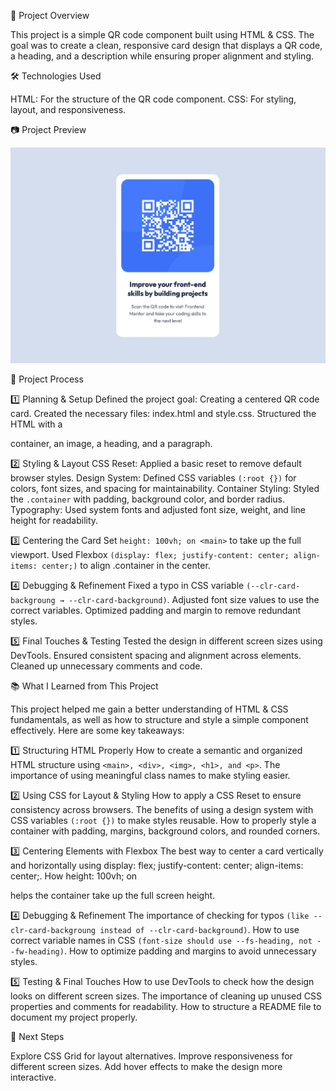 📌 Project Overview

This project is a simple QR code component built using HTML & CSS. The goal was to create a clean, responsive card design that displays a QR code, a heading, and a description while ensuring proper alignment and styling.

🛠 Technologies Used

HTML: For the structure of the QR code component.
CSS: For styling, layout, and responsiveness.

📷 Project Preview

![](./photos/Screenshot.jpg)

🎯 Project Process

1️⃣ Planning & Setup
Defined the project goal: Creating a centered QR code card.
Created the necessary files: index.html and style.css.
Structured the HTML with a <main> container, an image, a heading, and a paragraph.

2️⃣ Styling & Layout
CSS Reset: Applied a basic reset to remove default browser styles.
Design System: Defined CSS variables `(:root {})` for colors, font sizes, and spacing for maintainability.
Container Styling: Styled the `.container` with padding, background color, and border radius.
Typography: Used system fonts and adjusted font size, weight, and line height for readability.

3️⃣ Centering the Card
Set `height: 100vh; on <main>` to take up the full viewport.
Used Flexbox `(display: flex; justify-content: center; align-items: center;)` to align .container in the center.

4️⃣ Debugging & Refinement
Fixed a typo in CSS variable `(--clr-card-backgroung → --clr-card-background)`.
Adjusted font size values to use the correct variables.
Optimized padding and margin to remove redundant styles.

5️⃣ Final Touches & Testing
Tested the design in different screen sizes using DevTools.
Ensured consistent spacing and alignment across elements.
Cleaned up unnecessary comments and code.

📚 What I Learned from This Project

This project helped me gain a better understanding of HTML & CSS fundamentals, as well as how to structure and style a simple component effectively. Here are some key takeaways:

1️⃣ Structuring HTML Properly
How to create a semantic and organized HTML structure using `<main>, <div>, <img>, <h1>, and <p>`.
The importance of using meaningful class names to make styling easier.

2️⃣ Using CSS for Layout & Styling
How to apply a CSS Reset to ensure consistency across browsers.
The benefits of using a design system with CSS variables `(:root {})` to make styles reusable.
How to properly style a container with padding, margins, background colors, and rounded corners.

3️⃣ Centering Elements with Flexbox
The best way to center a card vertically and horizontally using display: flex; justify-content: center; align-items: center;.
How height: 100vh; on <main> helps the container take up the full screen height.

4️⃣ Debugging & Refinement
The importance of checking for typos `(like --clr-card-backgroung instead of --clr-card-background)`.
How to use correct variable names in CSS `(font-size should use --fs-heading, not --fw-heading)`.
How to optimize padding and margins to avoid unnecessary styles.

5️⃣ Testing & Final Touches
How to use DevTools to check how the design looks on different screen sizes.
The importance of cleaning up unused CSS properties and comments for readability.
How to structure a README file to document my project properly.

🚀 Next Steps

Explore CSS Grid for layout alternatives.
Improve responsiveness for different screen sizes.
Add hover effects to make the design more interactive.
